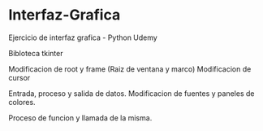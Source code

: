 # Interfaz-Grafica
Ejercicio de interfaz grafica - Python Udemy

Bibloteca tkinter 

Modificacion de root y frame (Raiz de ventana y marco)
Modificacion de cursor 

Entrada, proceso y salida de datos.
Modificacion de fuentes y paneles de colores.

Proceso de funcion y llamada de la misma.

